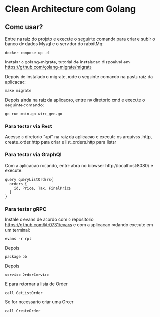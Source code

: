 # Clean Architecture com Golang


## Como usar?

Entre na raiz do projeto e execute o seguinte comando para criar e subir o banco de dados Mysql e o servidor do rabbitMq:

```
docker compose up -d
```

Instalar o golang-migrate, tutorial de instalacao disponivel em <link>https://github.com/golang-migrate/migrate</link>

Depois de instalado o migrate, rode o seguinte comando na pasta raiz da aplicacao:

```
make migrate
```

Depois ainda na raiz da aplicacao, entre no diretorio cmd e execute o seguinte comando:

```
go run main.go wire_gen.go
```

### Para testar via Rest
Acesse o diretorio "api" na raiz da aplicacao e execute os arquivos .http, create_order.http para criar e list_orders.http para listar

### Para testar via GraphQl
Com a aplicacao rodando, entre abra no browser http://localhost:8080/ e execute:

```
query queryListOrders{
  orders {
    id, Price, Tax, FinalPrice
  }
}
```


### Para testar gRPC

Instale o evans de acordo com o repositorio <link>https://github.com/ktr0731/evans</link> e com a aplicacao rodando execute em um terminal:

```
evans -r rpl
```

Depois

```
package pb
```

Depois

```
service OrderService
```

E para retornar a lista de Order

```
call GetListOrder
```

Se for necessario criar uma Order

```
call CreateOrder
```

